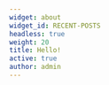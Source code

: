 ```yaml
---
widget: about
widget_id: RECENT-POSTS
headless: true
weight: 20
title: Hello!
active: true
author: admin
---
```

